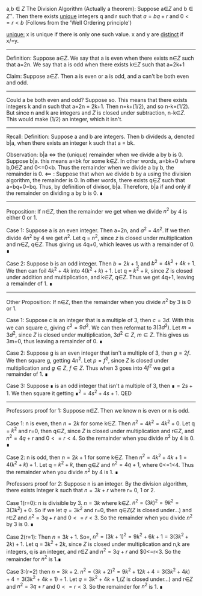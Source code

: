 <script src="https://polyfill.io/v3/polyfill.min.js?features=es6"></script>
<script id="MathJax-script" async src="https://cdn.jsdelivr.net/npm/mathjax@3/es5/tex-mml-chtml.js"></script>

a,b ∈ $Z$
The Division Algorithm (Actually a theorem):
Suppose a∈$Z$ and b ∈ $Z^+$. Then there exists <u>unique</u> integers q and r such that $a = bq+r$ and $0<=r<b$
(Follows from the 'Well Ordering principle')

<u>unique:</u> x is unique if there is only one such value. x and y are <u>distinct</u> if x/=y. 
__________________________________________
Definition: Suppose a∈$Z$. We say that a is even when there exists n∈$Z$ such that a=2n. We say that a is odd when there exists k∈$Z$ such that a=2k+1

Claim: Suppose a∈$Z$. Then a is even or a is odd, and a can't be both even and odd. 
__________________________
Could a be both even and odd? Suppose so. This means that there exists integers k and n such that a=2n = 2k+1. Then n=k+(1/2), and so n-k=(1/2). 
But since n and k are integers and $Z$ is closed under subtraction, n-k∈$Z$. This would make (1/2) an integer, which it isn't. 
____________________________________________
Recall: 
Definition: Suppose a and b are integers. Then b divideds a, denoted b|a, when there exists an integer k such that a = bk.

Observation: b|a <=> the (unique) remainder when we divide a by b is 0.
Suppose b|a. this means a=bk for some k∈$Z$. In other words, a=bk+0 where b,0∈$Z$ and 0<=0<b. Thus the remainder when we divide a by b, the remainder is 0. 
<== : Suppose that when we divide b by a using the division algorithm, the remainder is 0. In other words, there exists q∈$Z$ such that a=bq+0=bq. Thus, by definition of divisor, b|a. Therefore, b|a if and only if the remainder on dividing a by b is 0. ∎
_________________________
Proposition: If n∈$Z$, then the remainder we get when we divide $n^2$ by 4 is either 0 or 1. 

Case 1: Suppose a is an even integer. Then a=2n, and $a^2$ = $4n^2$. If we then divide $4n^2$ by 4 we get $n^2$.  Let q = $n^2$, since $z$ is closed under multiplication and n∈$Z$, q∈$Z$. Thus giving us 4q+0, which leaves us with a remainder of 0. ∎

Case 2: Suppose b is an odd integer. Then $b=2k+1$, and $b^2 = 4k^2+4k+1$. We then can foil $4k^2+4k$ into $4(k^2 + k) + 1$. Let q = $k^2 + k$, since $Z$ is closed under addition and multiplication, and k∈$Z$, q∈$Z$. Thus we get 4q+1, leaving a remainder of 1. ∎
___
Other Proposition: If n∈$Z$, then the remainder when you divide $n^2$ by 3 is 0 or 1.

Case 1: Suppose c is an integer that is a multiple of 3, then $c=3d$. With this we can square c, giving $c^2 = 9d^2$. We can then reformat to $3(3d^2)$. Let $m=3d^2$, since $Z$ is closed under multiplication, $3d^2∈Z$, $m∈Z$. This gives us 3m+0, thus leaving a remainder of 0. ∎

Case 2: Suppose g is an even integer that isn't a multiple of 3, then $g=2f$. We then square g, getting $4n^2$. Let $p=f^2$, since $Z$ is closed under multiplication and $g∈Z$, $f∈Z$. Thus when 3 goes into $4f^2$ we get a remainder of 1. ∎

Case 3: Suppose ∎ is an odd integer that isn't a multiple of 3, then $∎=2s+1$. We then square it getting $∎^2 = 4s^2 + 4s + 1$. 
QED

___
Professors proof for 1:
Suppose n∈$Z$. Then we know n is even or n is odd.

Case 1: n is even, then $n=2k$ for some k∈$Z$. Then $n^2 = 4k^2 = 4k^2 + 0$. Let q = $k^2$ and r=0, then q∈$Z$, since $Z$ is closed under multiplication and r∈$Z$, and $n^2=4q+r$ and $0<=r<4$. So the remainder when you divide $n^2$ by 4 is 0. ∎

Case 2: n is odd, then $n=2k+1$ for some k∈$Z$. Then $n^2 = 4k^2 + 4k + 1 = 4(k^2 + k) + 1$. Let q = $k^2 + k$, then q∈$Z$ and $n^2=4q+1$, where 0<=1<4. Thus the remainder when you divide $n^2$ by 4 is 1. ∎

Professors proof for 2:
Suppose n is an integer. 
By the division algorithm, there exists Integer k such that $n=3k+r$ where r= 0, 1 or 2.

Case 1(r=0): n is divisible by 3. $n=3k$ where k∈$Z$. $n^2=(3k)^2=9k^2=3(3k^2)+0$. So if we let $q=3k^2$ and r=0, then q∈$Z$($Z$ is closed under...) and r∈$Z$ and $n^2=3q+r$ and $0<=r<3$. So the remainder when you divide $n^2$ by 3 is 0. ∎

Case 2(r=1): Then $n=3k+1$. So=, $n^2=(3k+1)^2=9k^2+6k+1=3(3k^2+2k)+1$. Let q = $3k^2+2k$, since $Z$ is closed under multiplication and n,k are integers, q is an integer, and r∈$Z$ and $n^2=3q+r$ and $0<=r<3. So the remainder for $n^2$ is 1.∎

Case 3:(r=2) then $n=3k+2$. $n^2=(3k+2)^2=9k^2+12k+4=3(3k^2+4k)+4=3(3k^2+4k+1)+1$. Let $q=3k^2+4k+1$,($Z$ is closed under...) and r∈$Z$ and $n^2=3q+r$ and $0<=r<3$. So the remainder for $n^2$ is 1. ∎

